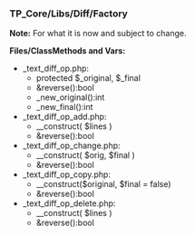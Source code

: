 ### TP_Core/Libs/Diff/Factory

**Note:** For what it is now and subject to change. 

**Files/ClassMethods and Vars:**  
- _text_diff_op.php: 	
	- protected $_original, $_final 
	- &reverse():bool 
	- _new_original():int 
	- _new_final():int 
- _text_diff_op_add.php: 	
	- __construct( $lines )
	- &reverse():bool 
- _text_diff_op_change.php: 	
	- __construct( $orig, $final ) 
	- &reverse():bool 
- _text_diff_op_copy.php: 	
	- __construct($original, $final = false) 
	- &reverse():bool  
- _text_diff_op_delete.php: 	
	- __construct( $lines ) 
	- &reverse():bool 
